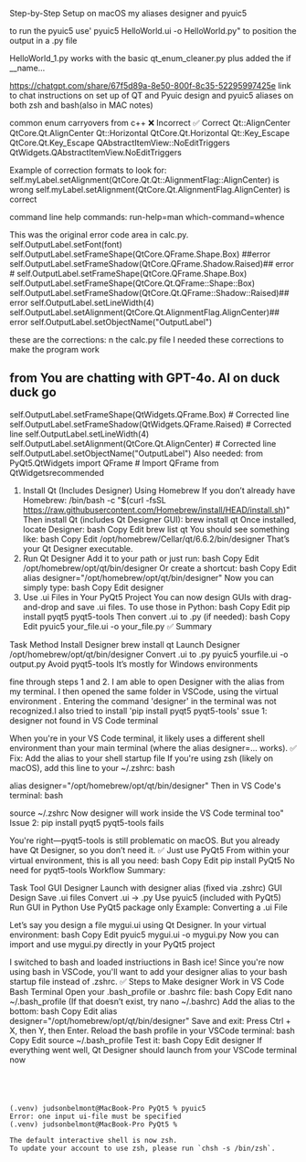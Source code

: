 Step-by-Step Setup on macOS
my aliases  designer and pyuic5

to run the pyuic5 use' pyuic5 HelloWorld.ui -o HelloWorld.py" to position the output in a .py file

HelloWorld_1.py works with the basic qt_enum_cleaner.py plus added the if __name...

https://chatgpt.com/share/67f5d89a-8e50-800f-8c35-52295997425e link to chat instructions on set up of QT and Pyuic design and pyuic5 aliases on both zsh and bash(also in MAC notes)

common enum  carryovers from c++
❌ Incorrect	            ✅ Correct
Qt::AlignCenter     	QtCore.Qt.AlignCenter
Qt::Horizontal	        QtCore.Qt.Horizontal
Qt::Key_Escape	        QtCore.Qt.Key_Escape
QAbstractItemView::NoEditTriggers	QtWidgets.QAbstractItemView.NoEditTriggers


Example of correction formats to look for:
self.myLabel.setAlignment(QtCore.Qt.Qt::AlignmentFlag::AlignCenter) is wrong
self.myLabel.setAlignment(QtCore.Qt.AlignmentFlag.AlignCenter) is correct

command line help commands:   run-help=man
                            which-command=whence

This was the original error code area in calc.py.    self.OutputLabel.setFont(font)
        self.OutputLabel.setFrameShape(QtCore.QFrame.Shape.Box) ##error
        self.OutputLabel.setFrameShadow(QtCore.QFrame.Shadow.Raised)## error
        # self.OutputLabel.setFrameShape(QtCore.QFrame.Shape.Box)
        self.OutputLabel.setFrameShape(QtCore.Qt.QFrame::Shape::Box)
        self.OutputLabel.setFrameShadow(QtCore.Qt.QFrame::Shadow::Raised)## error
        self.OutputLabel.setLineWidth(4)
        self.OutputLabel.setAlignment(QtCore.Qt.AlignmentFlag.AlignCenter)## error
        self.OutputLabel.setObjectName("OutputLabel")

these are the corrections:
n the calc.py file I needed these corrections to make the program work 
## from You are chatting with GPT-4o. AI   on duck duck go
self.OutputLabel.setFrameShape(QtWidgets.QFrame.Box)  # Corrected line
        self.OutputLabel.setFrameShadow(QtWidgets.QFrame.Raised)  # Corrected line
        self.OutputLabel.setLineWidth(4)
        self.OutputLabel.setAlignment(QtCore.Qt.AlignCenter)  # Corrected line
        self.OutputLabel.setObjectName("OutputLabel")
Also needed:  from PyQt5.QtWidgets import QFrame  # Import QFrame from QtWidgetsrecommended


1. Install Qt (Includes Designer) Using Homebrew
If you don’t already have Homebrew:
/bin/bash -c "$(curl -fsSL https://raw.githubusercontent.com/Homebrew/install/HEAD/install.sh)"
Then install Qt (includes Qt Designer GUI): brew install qt
Once installed, locate Designer:
bash
Copy
Edit
brew list qt
You should see something like:
bash
Copy
Edit
/opt/homebrew/Cellar/qt/6.6.2/bin/designer
That’s your Qt Designer executable.
2. Run Qt Designer
Add it to your path or just run:
bash
Copy
Edit
/opt/homebrew/opt/qt/bin/designer
Or create a shortcut:
bash
Copy
Edit
alias designer="/opt/homebrew/opt/qt/bin/designer"
Now you can simply type:
bash
Copy
Edit
designer
3. Use .ui Files in Your PyQt5 Project
You can now design GUIs with drag-and-drop and save .ui files. To use those in Python:
bash
Copy
Edit
pip install pyqt5 pyqt5-tools
Then convert .ui to .py (if needed):
bash
Copy
Edit
pyuic5 your_file.ui -o your_file.py
✅ Summary

Task	Method
Install Designer	brew install qt
Launch Designer	/opt/homebrew/opt/qt/bin/designer
Convert .ui to .py	pyuic5 yourfile.ui -o output.py
Avoid pyqt5-tools	It’s mostly for Windows environments

fine through steps 1 and 2.  I am able to open Designer with the alias from my terminal.   I then opened the same folder in VSCode, using the virtual environment . Entering the command 'designer' in the terminal was not recognized.I also tried to install 'pip install pyqt5 pyqt5-tools' 
ssue 1: designer not found in VS Code terminal

When you're in your VS Code terminal, it likely uses a different shell environment than your main terminal (where the alias designer=... works).
✅ Fix: Add the alias to your shell startup file
If you're using zsh (likely on macOS), add this line to your ~/.zshrc:
bash

alias designer="/opt/homebrew/opt/qt/bin/designer"
Then in VS Code's terminal:
bash

source ~/.zshrc
Now designer will work inside the VS Code terminal too"
Issue 2: pip install pyqt5 pyqt5-tools fails

You're right—pyqt5-tools is still problematic on macOS. But you already have Qt Designer, so you don’t need it.
✅ Just use PyQt5
From within your virtual environment, this is all you need:
bash
Copy
Edit
pip install PyQt5
No need for pyqt5-tools
Workflow Summary:

Task	            Tool
GUI Designer	    Launch with designer alias (fixed via .zshrc)
GUI Design	        Save .ui files
Convert .ui → .py	Use pyuic5 (included with PyQt5)
Run GUI in Python	Use PyQt5 package only
Example: Converting a .ui File

Let’s say you design a file mygui.ui using Qt Designer.
In your virtual environment:
bash
Copy
Edit
pyuic5 mygui.ui -o mygui.py
Now you can import and use mygui.py directly in your PyQt5 project


I switched to bash and loaded instriuctions in Bash
ice! Since you're now using bash in VSCode, you'll want to add your designer alias to your bash startup file instead of .zshrc.
✅ Steps to Make designer Work in VS Code Bash Terminal
Open your .bash_profile or .bashrc file:
bash
Copy
Edit
nano ~/.bash_profile
(If that doesn’t exist, try nano ~/.bashrc)
Add the alias to the bottom:
bash
Copy
Edit
alias designer="/opt/homebrew/opt/qt/bin/designer"
Save and exit: Press Ctrl + X, then Y, then Enter.
Reload the bash profile in your VSCode terminal:
bash
Copy
Edit
source ~/.bash_profile
Test it:
bash
Copy
Edit
designer
If everything went well, Qt Designer should launch from your VSCode terminal now

~~~~~~~ CREATED ALIASES FOR ZSH FOR PYUIC5




(.venv) judsonbelmont@MacBook-Pro PyQt5 % pyuic5
Error: one input ui-file must be specified
(.venv) judsonbelmont@MacBook-Pro PyQt5 % 

The default interactive shell is now zsh.
To update your account to use zsh, please run `chsh -s /bin/zsh`.